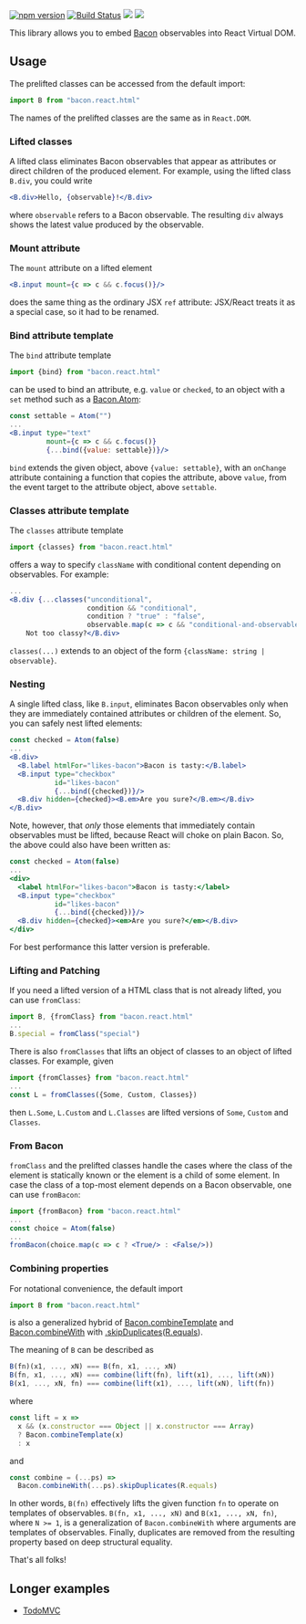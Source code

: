 [![npm version](https://badge.fury.io/js/bacon.react.html.svg)](http://badge.fury.io/js/bacon.react.html) [![Build Status](https://travis-ci.org/calmm-js/bacon.react.html.svg?branch=master)](https://travis-ci.org/calmm-js/bacon.react.html) [![](https://david-dm.org/calmm-js/bacon.react.html.svg)](https://david-dm.org/calmm-js/bacon.react.html) [![](https://david-dm.org/calmm-js/bacon.react.html/dev-status.svg)](https://david-dm.org/calmm-js/bacon.react.html#info=devDependencies)

This library allows you to embed [Bacon](https://github.com/baconjs/bacon.js)
observables into React Virtual DOM.

## Usage

The prelifted classes can be accessed from the default import:

```jsx
import B from "bacon.react.html"
```

The names of the prelifted classes are the same as in `React.DOM`.

### Lifted classes

A lifted class eliminates Bacon observables that appear as attributes or direct
children of the produced element.  For example, using the lifted class `B.div`,
you could write

```jsx
<B.div>Hello, {observable}!</B.div>
```

where `observable` refers to a Bacon observable.  The resulting `div` always
shows the latest value produced by the observable.

### Mount attribute

The `mount` attribute on a lifted element

```jsx
<B.input mount={c => c && c.focus()}/>
```

does the same thing as the ordinary JSX `ref` attribute: JSX/React treats it as
a special case, so it had to be renamed.

### Bind attribute template

The `bind` attribute template

```jsx
import {bind} from "bacon.react.html"
```

can be used to bind an attribute, e.g. `value` or `checked`, to an object with a
`set` method such as a [Bacon.Atom](https://github.com/calmm-js/bacon.atom):

```jsx
const settable = Atom("")
...
<B.input type="text"
         mount={c => c && c.focus()}
         {...bind({value: settable})}/>
```

`bind` extends the given object, above `{value: settable}`, with an `onChange`
attribute containing a function that copies the attribute, above `value`, from
the event target to the attribute object, above `settable`.

### Classes attribute template

The `classes` attribute template

```jsx
import {classes} from "bacon.react.html"
```

offers a way to specify `className` with conditional content depending on
observables.  For example:

```jsx
...
<B.div {...classes("unconditional",
                   condition && "conditional",
                   condition ? "true" : "false",
                   observable.map(c => c && "conditional-and-observable"))}>
    Not too classy?</B.div>
```

`classes(...)` extends to an object of the form `{className: string |
observable}`.

### Nesting

A single lifted class, like `B.input`, eliminates Bacon observables only when
they are immediately contained attributes or children of the element.  So, you
can safely nest lifted elements:

```jsx
const checked = Atom(false)
...
<B.div>
  <B.label htmlFor="likes-bacon">Bacon is tasty:</B.label>
  <B.input type="checkbox"
           id="likes-bacon"
           {...bind({checked})}/>
  <B.div hidden={checked}><B.em>Are you sure?</B.em></B.div>
</B.div>
```

Note, however, that *only* those elements that immediately contain observables
must be lifted, because React will choke on plain Bacon.  So, the above could
also have been written as:

```jsx
const checked = Atom(false)
...
<div>
  <label htmlFor="likes-bacon">Bacon is tasty:</label>
  <B.input type="checkbox"
           id="likes-bacon"
           {...bind({checked})}/>
  <B.div hidden={checked}><em>Are you sure?</em></B.div>
</div>
```

For best performance this latter version is preferable.

### Lifting and Patching

If you need a lifted version of a HTML class that is not already lifted, you can
use `fromClass`:

```jsx
import B, {fromClass} from "bacon.react.html"
...
B.special = fromClass("special")
```

There is also `fromClasses` that lifts an object of classes to an object of
lifted classes.  For example, given

```jsx
import {fromClasses} from "bacon.react.html"
...
const L = fromClasses({Some, Custom, Classes})
```

then `L.Some`, `L.Custom` and `L.Classes` are lifted versions of `Some`,
`Custom` and `Classes`.

### From Bacon

`fromClass` and the prelifted classes handle the cases where the class of the
element is statically known or the element is a child of some element.  In case
the class of a top-most element depends on a Bacon observable, one can use
`fromBacon`:

```jsx
import {fromBacon} from "bacon.react.html"
...
const choice = Atom(false)
...
fromBacon(choice.map(c => c ? <True/> : <False/>))
```

### Combining properties

For notational convenience, the default import

```jsx
import B from "bacon.react.html"
```

is also a generalized hybrid of
[Bacon.combineTemplate](https://github.com/baconjs/bacon.js/#bacon-combinetemplate)
and [Bacon.combineWith](https://github.com/baconjs/bacon.js/#bacon-combinewith)
with
[.skipDuplicates](https://github.com/baconjs/bacon.js/#observable-skipduplicates)([R.equals](http://ramdajs.com/0.19.0/docs/#equals)).

The meaning of `B` can be described as

```jsx
B(fn)(x1, ..., xN) === B(fn, x1, ..., xN)
B(fn, x1, ..., xN) === combine(lift(fn), lift(x1), ..., lift(xN))
B(x1, ..., xN, fn) === combine(lift(x1), ..., lift(xN), lift(fn))
```

where

```jsx
const lift = x =>
  x && (x.constructor === Object || x.constructor === Array)
  ? Bacon.combineTemplate(x)
  : x
```

and

``` jsx
const combine = (...ps) =>
  Bacon.combineWith(...ps).skipDuplicates(R.equals)
```

In other words, `B(fn)` effectively lifts the given function `fn` to operate on
templates of observables.  `B(fn, x1, ..., xN)` and `B(x1, ..., xN, fn)`, where
`N >= 1`, is a generalization of `Bacon.combineWith` where arguments are
templates of observables.  Finally, duplicates are removed from the resulting
property based on deep structural equality.

That's all folks!

## Longer examples

* [TodoMVC](https://github.com/calmm-js/bacon.react.atom-todomvc)
